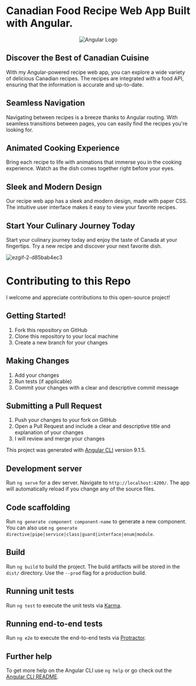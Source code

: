 # Canadian Food Recipe Web App Built with Angular.

<p align="center">
  <img src="https://angular.io/assets/images/logos/angular/angular.png" alt="Angular Logo">
</p>

## Discover the Best of Canadian Cuisine

With my Angular-powered recipe web app, you can explore a wide variety of delicious Canadian recipes. The recipes are integrated with a food API, ensuring that the information is accurate and up-to-date. 

## Seamless Navigation

Navigating between recipes is a breeze thanks to Angular routing. With seamless transitions between pages, you can easily find the recipes you're looking for. 

## Animated Cooking Experience

Bring each recipe to life with animations that immerse you in the cooking experience. Watch as the dish comes together right before your eyes. 

## Sleek and Modern Design

Our recipe web app has a sleek and modern design, made with paper CSS. The intuitive user interface makes it easy to view your favorite recipes. 

## Start Your Culinary Journey Today

Start your culinary journey today and enjoy the taste of Canada at your fingertips. Try a new recipe and discover your next favorite dish.

![ezgif-2-d85bab4ec3](https://user-images.githubusercontent.com/89584431/215365568-1c336e3f-de94-4286-830e-3b082303023a.gif)

# Contributing to this Repo

I welcome and appreciate contributions to this open-source project!

## Getting Started!
1. Fork this repository on GitHub
2. Clone this repository to your local machine
3. Create a new branch for your changes

## Making Changes
1. Add your changes
2. Run tests (if applicable)
3. Commit your changes with a clear and descriptive commit message

## Submitting a Pull Request
1. Push your changes to your fork on GitHub
2. Open a Pull Request and include a clear and descriptive title and explanation of your changes
3. I will review and merge your changes

This project was generated with [Angular CLI](https://github.com/angular/angular-cli) version 9.1.5.

## Development server

Run `ng serve` for a dev server. Navigate to `http://localhost:4200/`. The app will automatically reload if you change any of the source files.

## Code scaffolding

Run `ng generate component component-name` to generate a new component. You can also use `ng generate directive|pipe|service|class|guard|interface|enum|module`.

## Build

Run `ng build` to build the project. The build artifacts will be stored in the `dist/` directory. Use the `--prod` flag for a production build.

## Running unit tests

Run `ng test` to execute the unit tests via [Karma](https://karma-runner.github.io).

## Running end-to-end tests

Run `ng e2e` to execute the end-to-end tests via [Protractor](http://www.protractortest.org/).

## Further help

To get more help on the Angular CLI use `ng help` or go check out the [Angular CLI README](https://github.com/angular/angular-cli/blob/master/README.md).

